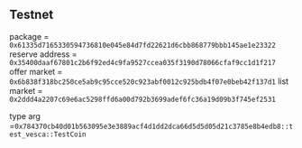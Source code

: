 ## Testnet
package = `0x61335d7165330594736810e045e84d7fd22621d6cbb868779bbb145ae1e23322`
reserve address = `0x35400daaf67801c2b6f92ed4c9fa9527ccea035f3190d78066cfaf9cc1d1f217`
offer market = `0x6b838f318bc250ce5ab9c95cce520c923abf0012c925bdb4f07e0beb42f137d1`
list market = `0x2ddd4a2207c69e6ac5298ffd6a00d792b3699adef6fc36a19d09b3f745ef2531`

type arg =`0x784370cb40d01b563095e3e3889acf4d1dd2dca66d5d5d05d21c3785e8b4edb8::test_vesca::TestCoin`
